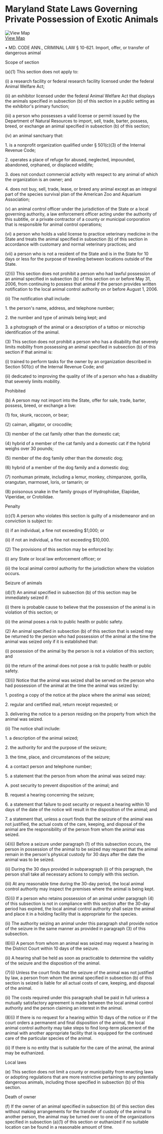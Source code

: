 # Maryland State Laws Governing Private Possession of Exotic Animals

![View Map](../../images/us-map-icon.gif)  
[View Map](b4a2_exotic_animals.php)

• MD. CODE ANN., CRIMINAL LAW § 10-621. Import, offer, or transfer of
dangerous animal

Scope of section

(a)(1) This section does not apply to:

(i) a research facility or federal research facility licensed under the
federal Animal Welfare Act;

(ii) an exhibitor licensed under the federal Animal Welfare Act that displays
the animals specified in subsection (b) of this section in a public setting as
the exhibitor's primary function;

(iii) a person who possesses a valid license or permit issued by the
Department of Natural Resources to import, sell, trade, barter, possess,
breed, or exchange an animal specified in subsection (b) of this section;

(iv) an animal sanctuary that:

1\. is a nonprofit organization qualified under § 501(c)(3) of the Internal
Revenue Code;

2\. operates a place of refuge for abused, neglected, impounded, abandoned,
orphaned, or displaced wildlife;

3\. does not conduct commercial activity with respect to any animal of which
the organization is an owner; and

4\. does not buy, sell, trade, lease, or breed any animal except as an
integral part of the species survival plan of the American Zoo and Aquarium
Association;

(v) an animal control officer under the jurisdiction of the State or a local
governing authority, a law enforcement officer acting under the authority of
this subtitle, or a private contractor of a county or municipal corporation
that is responsible for animal control operations;

(vi) a person who holds a valid license to practice veterinary medicine in the
State and treats the animal specified in subsection (b) of this section in
accordance with customary and normal veterinary practices; and

(vii) a person who is not a resident of the State and is in the State for 10
days or less for the purpose of traveling between locations outside of the
State.

(2)(i) This section does not prohibit a person who had lawful possession of an
animal specified in subsection (b) of this section on or before May 31, 2006,
from continuing to possess that animal if the person provides written
notification to the local animal control authority on or before August 1,
2006.

(ii) The notification shall include:

1\. the person's name, address, and telephone number;

2\. the number and type of animals being kept; and

3\. a photograph of the animal or a description of a tattoo or microchip
identification of the animal.

(3) This section does not prohibit a person who has a disability that severely
limits mobility from possessing an animal specified in subsection (b) of this
section if that animal is:

(i) trained to perform tasks for the owner by an organization described in
Section 501(c) of the Internal Revenue Code; and

(ii) dedicated to improving the quality of life of a person who has a
disability that severely limits mobility.

Prohibited

(b) A person may not import into the State, offer for sale, trade, barter,
possess, breed, or exchange a live:

(1) fox, skunk, raccoon, or bear;

(2) caiman, alligator, or crocodile;

(3) member of the cat family other than the domestic cat;

(4) hybrid of a member of the cat family and a domestic cat if the hybrid
weighs over 30 pounds;

(5) member of the dog family other than the domestic dog;

(6) hybrid of a member of the dog family and a domestic dog;

(7) nonhuman primate, including a lemur, monkey, chimpanzee, gorilla,
orangutan, marmoset, loris, or tamarin; or

(8) poisonous snake in the family groups of Hydrophidae, Elapidae, Viperidae,
or Crotolidae.

Penalty

(c)(1) A person who violates this section is guilty of a misdemeanor and on
conviction is subject to:

(i) if an individual, a fine not exceeding $1,000; or

(ii) if not an individual, a fine not exceeding $10,000.

(2) The provisions of this section may be enforced by:

(i) any State or local law enforcement officer; or

(ii) the local animal control authority for the jurisdiction where the
violation occurs.

Seizure of animals

(d)(1) An animal specified in subsection (b) of this section may be
immediately seized if:

(i) there is probable cause to believe that the possession of the animal is in
violation of this section; or

(ii) the animal poses a risk to public health or public safety.

(2) An animal specified in subsection (b) of this section that is seized may
be returned to the person who had possession of the animal at the time the
animal was seized only if it is established that:

(i) possession of the animal by the person is not a violation of this section;
and

(ii) the return of the animal does not pose a risk to public health or public
safety.

(3)(i) Notice that the animal was seized shall be served on the person who had
possession of the animal at the time the animal was seized by:

1\. posting a copy of the notice at the place where the animal was seized;

2\. regular and certified mail, return receipt requested; or

3\. delivering the notice to a person residing on the property from which the
animal was seized.

(ii) The notice shall include:

1\. a description of the animal seized;

2\. the authority for and the purpose of the seizure;

3\. the time, place, and circumstances of the seizure;

4\. a contact person and telephone number;

5\. a statement that the person from whom the animal was seized may:

A. post security to prevent disposition of the animal; and

B. request a hearing concerning the seizure;

6\. a statement that failure to post security or request a hearing within 10
days of the date of the notice will result in the disposition of the animal;
and

7\. a statement that, unless a court finds that the seizure of the animal was
not justified, the actual costs of the care, keeping, and disposal of the
animal are the responsibility of the person from whom the animal was seized.

(4)(i) Before a seizure under paragraph (1) of this subsection occurs, the
person in possession of the animal to be seized may request that the animal
remain in the person's physical custody for 30 days after the date the animal
was to be seized.

(ii) During the 30 days provided in subparagraph (i) of this paragraph, the
person shall take all necessary actions to comply with this section.

(iii) At any reasonable time during the 30-day period, the local animal
control authority may inspect the premises where the animal is being kept.

(5)(i) If a person who retains possession of an animal under paragraph (4) of
this subsection is not in compliance with this section after the 30-day period
has expired, the local animal control authority shall seize the animal and
place it in a holding facility that is appropriate for the species.

(ii) The authority seizing an animal under this paragraph shall provide notice
of the seizure in the same manner as provided in paragraph (3) of this
subsection.

(6)(i) A person from whom an animal was seized may request a hearing in the
District Court within 10 days of the seizure.

(ii) A hearing shall be held as soon as practicable to determine the validity
of the seizure and the disposition of the animal.

(7)(i) Unless the court finds that the seizure of the animal was not justified
by law, a person from whom the animal specified in subsection (b) of this
section is seized is liable for all actual costs of care, keeping, and
disposal of the animal.

(ii) The costs required under this paragraph shall be paid in full unless a
mutually satisfactory agreement is made between the local animal control
authority and the person claiming an interest in the animal.

(8)(i) If there is no request for a hearing within 10 days of the notice or if
the court orders a permanent and final disposition of the animal, the local
animal control authority may take steps to find long-term placement of the
animal with another appropriate facility that is equipped for the continued
care of the particular species of the animal.

(ii) If there is no entity that is suitable for the care of the animal, the
animal may be euthanized.

Local laws

(e) This section does not limit a county or municipality from enacting laws or
adopting regulations that are more restrictive pertaining to any potentially
dangerous animals, including those specified in subsection (b) of this
section.

Death of owner

(f) If the owner of an animal specified in subsection (b) of this section dies
without making arrangements for the transfer of custody of the animal to
another person, the animal may be turned over to one of the organizations
specified in subsection (a)(1) of this section or euthanized if no suitable
location can be found in a reasonable amount of time.
